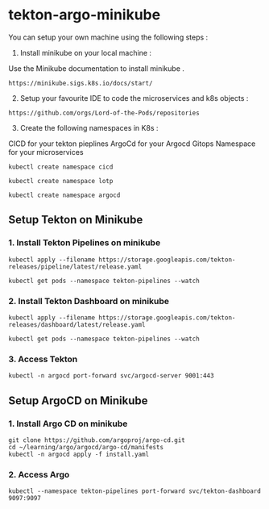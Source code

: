 # tekton-argo-minikube


You can setup your own machine using the following steps : 

1. Install minikube on your local machine :

Use the Minikube documentation to install minikube .

```
https://minikube.sigs.k8s.io/docs/start/
```

2. Setup your favourite IDE to code the microservices and k8s objects :

```
https://github.com/orgs/Lord-of-the-Pods/repositories
```


3. Create the following namespaces in K8s :

CICD for your tekton pieplines
ArgoCd for your Argocd Gitops
Namespace for your microservices

```
kubectl create namespace cicd            

kubectl create namespace lotp

kubectl create namespace argocd
```

## Setup Tekton on Minikube 

### 1. Install Tekton Pipelines on minikube 

```
kubectl apply --filename https://storage.googleapis.com/tekton-releases/pipeline/latest/release.yaml

kubectl get pods --namespace tekton-pipelines --watch
```

### 2. Install Tekton Dashboard on minikube
```
kubectl apply --filename https://storage.googleapis.com/tekton-releases/dashboard/latest/release.yaml

kubectl get pods --namespace tekton-pipelines --watch
```

### 3. Access Tekton
```
kubectl -n argocd port-forward svc/argocd-server 9001:443
```

## Setup ArgoCD on Minikube 

### 1. Install Argo CD on minikube 
```
git clone https://github.com/argoproj/argo-cd.git
cd ~/learning/argo/argocd/argo-cd/manifests
kubectl -n argocd apply -f install.yaml
```

### 2. Access Argo
```
kubectl --namespace tekton-pipelines port-forward svc/tekton-dashboard 9097:9097
```

